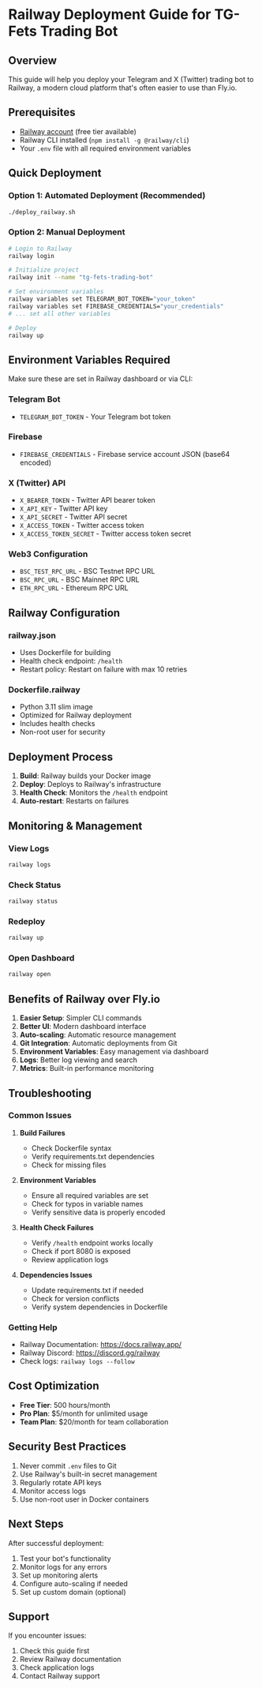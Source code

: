 # Railway Deployment Guide for TG-Fets Trading Bot

## Overview
This guide will help you deploy your Telegram and X (Twitter) trading bot to Railway, a modern cloud platform that's often easier to use than Fly.io.

## Prerequisites
- [Railway account](https://railway.app/) (free tier available)
- Railway CLI installed (`npm install -g @railway/cli`)
- Your `.env` file with all required environment variables

## Quick Deployment

### Option 1: Automated Deployment (Recommended)
```bash
./deploy_railway.sh
```

### Option 2: Manual Deployment
```bash
# Login to Railway
railway login

# Initialize project
railway init --name "tg-fets-trading-bot"

# Set environment variables
railway variables set TELEGRAM_BOT_TOKEN="your_token"
railway variables set FIREBASE_CREDENTIALS="your_credentials"
# ... set all other variables

# Deploy
railway up
```

## Environment Variables Required

Make sure these are set in Railway dashboard or via CLI:

### Telegram Bot
- `TELEGRAM_BOT_TOKEN` - Your Telegram bot token

### Firebase
- `FIREBASE_CREDENTIALS` - Firebase service account JSON (base64 encoded)

### X (Twitter) API
- `X_BEARER_TOKEN` - Twitter API bearer token
- `X_API_KEY` - Twitter API key
- `X_API_SECRET` - Twitter API secret
- `X_ACCESS_TOKEN` - Twitter access token
- `X_ACCESS_TOKEN_SECRET` - Twitter access token secret

### Web3 Configuration
- `BSC_TEST_RPC_URL` - BSC Testnet RPC URL
- `BSC_RPC_URL` - BSC Mainnet RPC URL
- `ETH_RPC_URL` - Ethereum RPC URL

## Railway Configuration

### railway.json
- Uses Dockerfile for building
- Health check endpoint: `/health`
- Restart policy: Restart on failure with max 10 retries

### Dockerfile.railway
- Python 3.11 slim image
- Optimized for Railway deployment
- Includes health checks
- Non-root user for security

## Deployment Process

1. **Build**: Railway builds your Docker image
2. **Deploy**: Deploys to Railway's infrastructure
3. **Health Check**: Monitors the `/health` endpoint
4. **Auto-restart**: Restarts on failures

## Monitoring & Management

### View Logs
```bash
railway logs
```

### Check Status
```bash
railway status
```

### Redeploy
```bash
railway up
```

### Open Dashboard
```bash
railway open
```

## Benefits of Railway over Fly.io

1. **Easier Setup**: Simpler CLI commands
2. **Better UI**: Modern dashboard interface
3. **Auto-scaling**: Automatic resource management
4. **Git Integration**: Automatic deployments from Git
5. **Environment Variables**: Easy management via dashboard
6. **Logs**: Better log viewing and search
7. **Metrics**: Built-in performance monitoring

## Troubleshooting

### Common Issues

1. **Build Failures**
   - Check Dockerfile syntax
   - Verify requirements.txt dependencies
   - Check for missing files

2. **Environment Variables**
   - Ensure all required variables are set
   - Check for typos in variable names
   - Verify sensitive data is properly encoded

3. **Health Check Failures**
   - Verify `/health` endpoint works locally
   - Check if port 8080 is exposed
   - Review application logs

4. **Dependencies Issues**
   - Update requirements.txt if needed
   - Check for version conflicts
   - Verify system dependencies in Dockerfile

### Getting Help

- Railway Documentation: https://docs.railway.app/
- Railway Discord: https://discord.gg/railway
- Check logs: `railway logs --follow`

## Cost Optimization

- **Free Tier**: 500 hours/month
- **Pro Plan**: $5/month for unlimited usage
- **Team Plan**: $20/month for team collaboration

## Security Best Practices

1. Never commit `.env` files to Git
2. Use Railway's built-in secret management
3. Regularly rotate API keys
4. Monitor access logs
5. Use non-root user in Docker containers

## Next Steps

After successful deployment:

1. Test your bot's functionality
2. Monitor logs for any errors
3. Set up monitoring alerts
4. Configure auto-scaling if needed
5. Set up custom domain (optional)

## Support

If you encounter issues:
1. Check this guide first
2. Review Railway documentation
3. Check application logs
4. Contact Railway support

